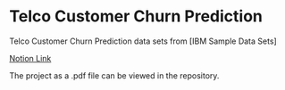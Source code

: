 # Telco Customer Churn Prediction
Telco Customer Churn Prediction data sets from [IBM Sample Data Sets]

[Notion Link](https://www.notion.so/Telco-Customer-Churn-Prediction-121823c0f16c43dd951e452bb6cfb1b5)

The project as a .pdf file can be viewed in the repository.


